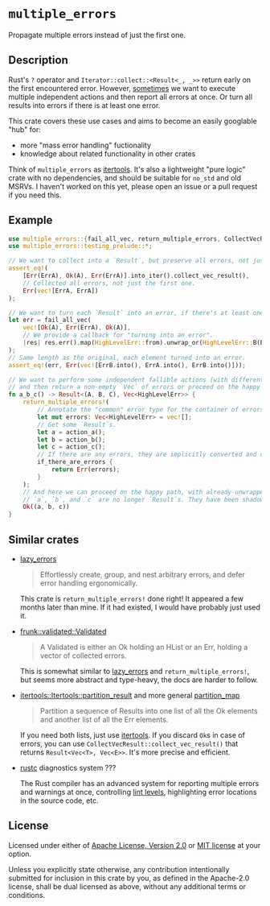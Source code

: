 # `multiple_errors`

Propagate multiple errors instead of just the first one.

## Description

Rust's `?` operator and `Iterator::collect::<Result<_, _>>` return early on the
first encountered error. However,
[sometimes](https://users.rust-lang.org/t/accumulating-multiple-errors-error-products/93730)
we want to execute multiple independent actions and then report all errors at
once. Or turn all results into errors if there is at least one error.

This crate covers these use cases and aims to become an easily googlable "hub" for:

- more "mass error handling" fuctionality
- knowledge about related functionality in other crates

Think of `multiple_errors` as
[itertools](https://github.com/rust-itertools/itertools). It's also a
lightweight "pure logic" crate with no dependencies, and should be suitable for
`no_std` and old MSRVs. I haven't worked on this yet, please open an issue or a
pull request if you need this.

## Example

```rust
use multiple_errors::{fail_all_vec, return_multiple_errors, CollectVecResult};
use multiple_errors::testing_prelude::*;

// We want to collect into a `Result`, but preserve all errors, not just the first one:
assert_eq!(
    [Err(ErrA), Ok(A), Err(ErrA)].into_iter().collect_vec_result(),
    // Collected all errors, not just the first one.
    Err(vec![ErrA, ErrA])
);

// We want to turn each `Result` into an error, if there's at least one error:
let err = fail_all_vec(
    vec![Ok(A), Err(ErrA), Ok(A)],
    // We provide a callback for "turning into an error".
    |res| res.err().map(HighLevelErr::from).unwrap_or(HighLevelErr::B(ErrB))
);
// Same length as the original, each element turned into an error.
assert_eq!(err, Err(vec![ErrB.into(), ErrA.into(), ErrB.into()]));

// We want to perform some independent fallible actions (with different return types)
// and then return a non-empty `Vec` of errors or proceed on the happy path:
fn a_b_c() -> Result<(A, B, C), Vec<HighLevelErr>> {
    return_multiple_errors!(
        // Annotate the "common" error type for the container of errors.
        let mut errors: Vec<HighLevelErr> = vec![];
        // Get some `Result`s.
        let a = action_a();
        let b = action_b();
        let c = action_c();
        // If there are any errors, they are implicitly converted and collected.
        if_there_are_errors {
            return Err(errors);
        }
    );
    // And here we can proceed on the happy path, with already-unwrapped `Ok` values.
    // `a`, `b`, and `c` are no longer `Result`s. They have been shadowed.
    Ok((a, b, c))
}
```

## Similar crates

- [lazy_errors](https://docs.rs/lazy_errors/0.7.0/lazy_errors/index.html)

  > Effortlessly create, group, and nest arbitrary errors, and defer error handling ergonomically.

  This crate is `return_multiple_errors!` done right! It appeared a few months
  later than mine. If it had existed, I would have probably just used it.

- [frunk::validated::Validated](https://docs.rs/frunk/0.4.2/frunk/validated/enum.Validated.html)

    > A Validated is either an Ok holding an HList or an Err, holding a vector
    > of collected errors.

    This is somewhat similar to
    [lazy_errors](https://docs.rs/lazy_errors/0.7.0/lazy_errors/index.html) and
    `return_multiple_errors!`, but seems more abstract and type-heavy, the docs
    are harder to follow.

- [itertools::Itertools::partition_result](https://docs.rs/itertools/0.12.1/itertools/trait.Itertools.html#method.partition_result)
    and more general
    [partition_map](https://docs.rs/itertools/0.12.1/itertools/trait.Itertools.html#method.partition_map)

    > Partition a sequence of Results into one list of all the Ok elements and
    > another list of all the Err elements.

    If you need both lists, just use
    [itertools](https://github.com/rust-itertools/itertools). If you discard
    `Ok`s in case of errors, you can use
    `CollectVecResult::collect_vec_result()` that returns
    `Result<Vec<T>, Vec<E>>`. It's more precise and efficient.

- [rustc](https://github.com/rust-lang/rust/) diagnostics system ???

  The Rust compiler has an advanced system for reporting multiple errors and
  warnings at once, controlling [lint
  levels](https://doc.rust-lang.org/rustc/lints/levels.html), highlighting error
  locations in the source code, etc.

## License

Licensed under either of [Apache License, Version 2.0](LICENSE-APACHE) or
[MIT license](LICENSE-MIT) at your option.

Unless you explicitly state otherwise, any contribution intentionally submitted
for inclusion in this crate by you, as defined in the Apache-2.0 license, shall
be dual licensed as above, without any additional terms or conditions.
